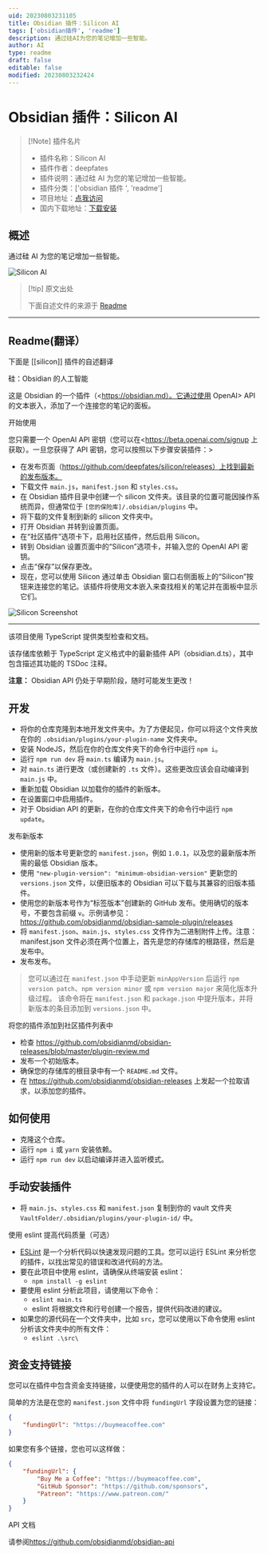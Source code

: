 ```yaml
---
uid: 20230803231105
title: Obsidian 插件：Silicon AI
tags: ['obsidian插件', 'readme']
description: 通过硅AI为您的笔记增加一些智能。
author: AI
type: readme
draft: false
editable: false
modified: 20230803232424
---
```


# Obsidian 插件：Silicon AI

> [!Note] 插件名片
> - 插件名称：Silicon AI
> - 插件作者：deepfates
> - 插件说明：通过硅 AI 为您的笔记增加一些智能。
> - 插件分类：['obsidian 插件 ', 'readme']
> - 项目地址：[点我访问](https://github.com/deepfates/silicon)
> - 国内下载地址：[下载安装](https://pkmer.cn/products/plugin/pluginMarket/?silicon)

## 概述

通过硅 AI 为您的笔记增加一些智能。

![Silicon AI](https://cdn.pkmer.cn/covers/silicon.png!pkmer)

> [!tip] 原文出处
>
>下面自述文件的来源于 [Readme](https://ghproxy.net/https://raw.githubusercontent.com/deepfates/silicon/master/README.md)
>

---

## Readme(翻译）

下面是 [[silicon]] 插件的自述翻译

硅：Obsidian 的人工智能

这是 Obsidian 的一个插件（<https://obsidian.md）。它通过使用 OpenAI> API 的文本嵌入，添加了一个连接您的笔记的面板。

开始使用

您只需要一个 OpenAI API 密钥（您可以在<https://beta.openai.com/signup 上获取）。一旦您获得了 API 密钥，您可以按照以下步骤安装插件：>

- 在发布页面（<https://github.com/deepfates/silicon/releases）上找到最新的发布版本。>
- 下载文件 `main.js`，`manifest.json` 和 `styles.css`。
- 在 Obsidian 插件目录中创建一个 silicon 文件夹。该目录的位置可能因操作系统而异，但通常位于 `[您的保险库]/.obsidian/plugins` 中。
- 将下载的文件复制到新的 silicon 文件夹中。
- 打开 Obsidian 并转到设置页面。
- 在“社区插件”选项卡下，启用社区插件，然后启用 Silicon。
- 转到 Obsidian 设置页面中的“Silicon”选项卡，并输入您的 OpenAI API 密钥。
- 点击“保存”以保存更改。
- 现在，您可以使用 Silicon 通过单击 Obsidian 窗口右侧面板上的“Silicon”按钮来连接您的笔记。该插件将使用文本嵌入来查找相关的笔记并在面板中显示它们。

![Silicon Screenshot](silicon-screenshot.png)

-----

该项目使用 TypeScript 提供类型检查和文档。

该存储库依赖于 TypeScript 定义格式中的最新插件 API（obsidian.d.ts），其中包含描述其功能的 TSDoc 注释。

**注意：** Obsidian API 仍处于早期阶段，随时可能发生更改！

## 开发

- 将你的仓库克隆到本地开发文件夹中。为了方便起见，你可以将这个文件夹放在你的 `.obsidian/plugins/your-plugin-name` 文件夹中。
- 安装 NodeJS，然后在你的仓库文件夹下的命令行中运行 `npm i`。
- 运行 `npm run dev` 将 `main.ts` 编译为 `main.js`。
- 对 `main.ts` 进行更改（或创建新的 `.ts` 文件）。这些更改应该会自动编译到 `main.js` 中。
- 重新加载 Obsidian 以加载你的插件的新版本。
- 在设置窗口中启用插件。
- 对于 Obsidian API 的更新，在你的仓库文件夹下的命令行中运行 `npm update`。

发布新版本

- 使用新的版本号更新您的 `manifest.json`，例如 `1.0.1`，以及您的最新版本所需的最低 Obsidian 版本。
- 使用 `"new-plugin-version": "minimum-obsidian-version"` 更新您的 `versions.json` 文件，以便旧版本的 Obsidian 可以下载与其兼容的旧版本插件。
- 使用您的新版本号作为“标签版本”创建新的 GitHub 发布。使用确切的版本号，不要包含前缀 `v`。示例请参见：<https://github.com/obsidianmd/obsidian-sample-plugin/releases>
- 将 `manifest.json`、`main.js`、`styles.css` 文件作为二进制附件上传。注意：manifest.json 文件必须在两个位置上，首先是您的存储库的根路径，然后是发布中。
- 发布发布。

> 您可以通过在 `manifest.json` 中手动更新 `minAppVersion` 后运行 `npm version patch`、`npm version minor` 或 `npm version major` 来简化版本升级过程。
> 该命令将在 `manifest.json` 和 `package.json` 中提升版本，并将新版本的条目添加到 `versions.json` 中。

将您的插件添加到社区插件列表中

- 检查 <https://github.com/obsidianmd/obsidian-releases/blob/master/plugin-review.md>
- 发布一个初始版本。
- 确保您的存储库的根目录中有一个 `README.md` 文件。
- 在 <https://github.com/obsidianmd/obsidian-releases> 上发起一个拉取请求，以添加您的插件。

## 如何使用

- 克隆这个仓库。
- 运行 `npm i` 或 `yarn` 安装依赖。
- 运行 `npm run dev` 以启动编译并进入监听模式。

## 手动安装插件

- 将 `main.js`、`styles.css` 和 `manifest.json` 复制到你的 vault 文件夹 `VaultFolder/.obsidian/plugins/your-plugin-id/` 中。

使用 eslint 提高代码质量（可选）

- [ESLint](https://eslint.org/) 是一个分析代码以快速发现问题的工具。您可以运行 ESLint 来分析您的插件，以找出常见的错误和改进代码的方法。
- 要在此项目中使用 eslint，请确保从终端安装 eslint：
  - `npm install -g eslint`
- 要使用 eslint 分析此项目，请使用以下命令：
  - `eslint main.ts`
  - eslint 将根据文件和行号创建一个报告，提供代码改进的建议。
- 如果您的源代码在一个文件夹中，比如 `src`，您可以使用以下命令使用 eslint 分析该文件夹中的所有文件：
  - `eslint .\src\`

## 资金支持链接

您可以在插件中包含资金支持链接，以便使用您的插件的人可以在财务上支持它。

简单的方法是在您的 `manifest.json` 文件中将 `fundingUrl` 字段设置为您的链接：

```json
{
    "fundingUrl": "https://buymeacoffee.com"
}
```

如果您有多个链接，您也可以这样做：

```json
{
    "fundingUrl": {
        "Buy Me a Coffee": "https://buymeacoffee.com",
        "GitHub Sponsor": "https://github.com/sponsors",
        "Patreon": "https://www.patreon.com/"
    }
}
```

API 文档

请参阅<https://github.com/obsidianmd/obsidian-api>
